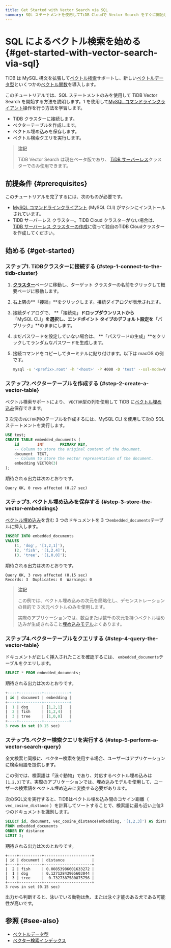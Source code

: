 ```yaml
---
title: Get Started with Vector Search via SQL
summary: SQL ステートメントを使用してTiDB Cloudで Vector Search をすぐに開始し、生成 AI アプリケーションを強化する方法を学びます。
---
```


# SQL によるベクトル検索を始める {#get-started-with-vector-search-via-sql}

TiDB は MySQL 構文を拡張して[ベクトル検索](/tidb-cloud/vector-search-overview.md)サポートし、新しい[ベクトルデータ型](/tidb-cloud/vector-search-data-types.md)といくつかの[ベクトル関数](/tidb-cloud/vector-search-functions-and-operators.md)を導入します。

このチュートリアルでは、SQL ステートメントのみを使用して TiDB Vector Search を開始する方法を説明します。1 を使用して[MySQL コマンドラインクライアント](https://dev.mysql.com/doc/refman/8.4/en/mysql.html)操作を行う方法を学習します。

-   TiDB クラスターに接続します。
-   ベクターテーブルを作成します。
-   ベクトル埋め込みを保存します。
-   ベクトル検索クエリを実行します。

> **注記**
>
> TiDB Vector Search は現在ベータ版であり、 [TiDB サーバーレス](/tidb-cloud/select-cluster-tier.md#tidb-serverless)クラスターでのみ使用できます。

## 前提条件 {#prerequisites}

このチュートリアルを完了するには、次のものが必要です。

-   [MySQL コマンドラインクライアント](https://dev.mysql.com/doc/refman/8.4/en/mysql.html) (MySQL CLI) がマシンにインストールされています。
-   TiDB サーバーレス クラスター。TiDB Cloud クラスターがない場合は、 [TiDB サーバーレス クラスターの作成](/tidb-cloud/create-tidb-cluster-serverless.md)に従って独自のTiDB Cloudクラスターを作成してください。

## 始める {#get-started}

### ステップ1. TiDBクラスターに接続する {#step-1-connect-to-the-tidb-cluster}

1.  [**クラスター**](https://tidbcloud.com/console/clusters)ページに移動し、ターゲット クラスターの名前をクリックして概要ページに移動します。

2.  右上隅の**「接続」**をクリックします。接続ダイアログが表示されます。

3.  接続ダイアログで、 **「接続先」**ドロップダウンリストから**「MySQL CLI」**を選択し、**エンドポイント タイプ**のデフォルト設定を**「パブリック」**のままにします。

4.  まだパスワードを設定していない場合は、 **「パスワードの生成」**をクリックしてランダムなパスワードを生成します。

5.  接続コマンドをコピーしてターミナルに貼り付けます。以下は macOS の例です。

    ```bash
    mysql -u '<prefix>.root' -h '<host>' -P 4000 -D 'test' --ssl-mode=VERIFY_IDENTITY --ssl-ca=/etc/ssl/cert.pem -p'<password>'
    ```

### ステップ2.ベクターテーブルを作成する {#step-2-create-a-vector-table}

ベクトル検索サポートにより、 `VECTOR`型の列を使用して TiDB に[ベクトル埋め込み](/tidb-cloud/vector-search-overview.md#vector-embedding)保存できます。

3 次元の`VECTOR`列のテーブルを作成するには、MySQL CLI を使用して次の SQL ステートメントを実行します。

```sql
USE test;
CREATE TABLE embedded_documents (
    id        INT       PRIMARY KEY,
    -- Column to store the original content of the document.
    document  TEXT,
    -- Column to store the vector representation of the document.
    embedding VECTOR(3)
);
```

期待される出力は次のとおりです。

```text
Query OK, 0 rows affected (0.27 sec)
```

### ステップ3. ベクトル埋め込みを保存する {#step-3-store-the-vector-embeddings}

[ベクトル埋め込み](/tidb-cloud/vector-search-overview.md#vector-embedding)を含む 3 つのドキュメントを 3 つ`embedded_documents`テーブルに挿入します。

```sql
INSERT INTO embedded_documents
VALUES
    (1, 'dog', '[1,2,1]'),
    (2, 'fish', '[1,2,4]'),
    (3, 'tree', '[1,0,0]');
```

期待される出力は次のとおりです。

    Query OK, 3 rows affected (0.15 sec)
    Records: 3  Duplicates: 0  Warnings: 0

> **注記**
>
> この例では、ベクトル埋め込みの次元を簡略化し、デモンストレーションの目的で 3 次元ベクトルのみを使用します。
>
> 実際のアプリケーションでは、数百または数千の次元を持つベクトル埋め込みが生成されること[埋め込みモデル](/tidb-cloud/vector-search-overview.md#embedding-model)よくあります。

### ステップ4.ベクターテーブルをクエリする {#step-4-query-the-vector-table}

ドキュメントが正しく挿入されたことを確認するには、 `embedded_documents`テーブルをクエリします。

```sql
SELECT * FROM embedded_documents;
```

期待される出力は次のとおりです。

```sql
+----+----------+-----------+
| id | document | embedding |
+----+----------+-----------+
|  1 | dog      | [1,2,1]   |
|  2 | fish     | [1,2,4]   |
|  3 | tree     | [1,0,0]   |
+----+----------+-----------+
3 rows in set (0.15 sec)
```

### ステップ5.ベクター検索クエリを実行する {#step-5-perform-a-vector-search-query}

全文検索と同様に、ベクター検索を使用する場合、ユーザーはアプリケーションに検索用語を提供します。

この例では、検索語は「泳ぐ動物」であり、対応するベクトル埋め込みは`[1,2,3]`です。実際のアプリケーションでは、埋め込みモデルを使用して、ユーザーの検索語をベクトル埋め込みに変換する必要があります。

次のSQL文を実行すると、TiDBはベクトル埋め込み間のコサイン距離（ `vec_cosine_distance` ）を計算してソートすることで、検索語に最も近い上位3つのドキュメントを識別します。

```sql
SELECT id, document, vec_cosine_distance(embedding, '[1,2,3]') AS distance
FROM embedded_documents
ORDER BY distance
LIMIT 3;
```

期待される出力は次のとおりです。

```plain
+----+----------+---------------------+
| id | document | distance            |
+----+----------+---------------------+
|  2 | fish     | 0.00853986601633272 |
|  1 | dog      | 0.12712843905603044 |
|  3 | tree     |  0.7327387580875756 |
+----+----------+---------------------+
3 rows in set (0.15 sec)
```

出力から判断すると、泳いでいる動物は魚、または泳ぐ才能のある犬である可能性が高いです。

## 参照 {#see-also}

-   [ベクトルデータ型](/tidb-cloud/vector-search-data-types.md)
-   [ベクター検索インデックス](/tidb-cloud/vector-search-index.md)
